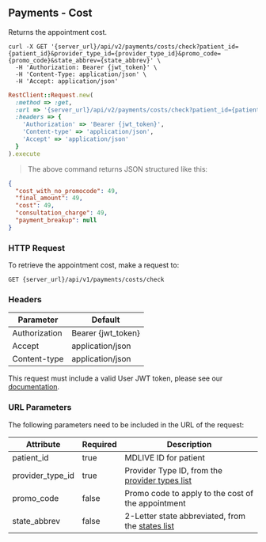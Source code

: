 ## Payments - Cost

Returns the appointment cost.

```shell
curl -X GET '{server_url}/api/v2/payments/costs/check?patient_id={patient_id}&provider_type_id={provider_type_id}&promo_code={promo_code}&state_abbrev={state_abbrev}' \
  -H 'Authorization: Bearer {jwt_token}' \
  -H 'Content-Type: application/json' \
  -H 'Accept: application/json'
```

```ruby
RestClient::Request.new(
  :method => :get,
  :url => '{server_url}/api/v2/payments/costs/check?patient_id={patient_id}&provider_type_id={provider_type_id}&promo_code={promo_code}&state_abbrev={state_abbrev}',
  :headers => {
    'Authorization' => 'Bearer {jwt_token}',
    'Content-type' => 'application/json',
    'Accept' => 'application/json'
  }
).execute
```

> The above command returns JSON structured like this:

```json
{
  "cost_with_no_promocode": 49,
  "final_amount": 49,
  "cost": 49,
  "consultation_charge": 49,
  "payment_breakup": null
}
```


### HTTP Request

To retrieve the appointment cost, make a request to:

`GET {server_url}/api/v1/payments/costs/check`


### Headers

Parameter     | Default
--------------|------------------------
Authorization | Bearer {jwt_token}
Accept        | application/json
Content-type  | application/json

This request must include a valid User JWT token, please see our [documentation](#user-tokens).


### URL Parameters

The following parameters need to be included in the URL of the request:

Attribute        | Required | Description
-----------------|----------|----------------------
patient_id       | true     | MDLIVE ID for patient
provider_type_id | true     | Provider Type ID, from the [provider types list](#provider-types)
promo_code       | false    | Promo code to apply to the cost of the appointment
state_abbrev     | false    | 2-Letter state abbreviated, from the [states list](#states)

